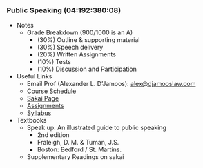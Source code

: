 ### Public Speaking (04:192:380:08)
- Notes
	- Grade Breakdown (900/1000 is an A)
		- (30%) Outline & supporting material
		- (30%) Speech delivery 
		- (20%) Written Assignments
		- (10%) Tests
		- (10%) Discussion and Participation
- Useful Links
	- Email Prof (Alexander L. D’Jamoos): [alex@djamooslaw.com ](alex@djamooslaw.com)
	- [Course Schedule](http://vivekseth.github.io/articles/public_speaking_schedule.txt)
	- [Sakai Page](https://sakai.rutgers.edu/portal/site/f0f1e11d-ae90-42eb-9e45-663fe12a5ca2/page/49c046b5-7ade-44e7-af7a-54266c9fa44a)
	- [Assignments](https://sakai.rutgers.edu/portal/site/f0f1e11d-ae90-42eb-9e45-663fe12a5ca2/page/a94b1dde-2bab-4704-b817-55459b910a45)
	- [Syllabus](https://sakai.rutgers.edu/access/content/attachment/f0f1e11d-ae90-42eb-9e45-663fe12a5ca2/Syllabus/f9d18e89-cd4e-4088-abc7-b5e416acbf29/192.380.08.D_Jamoos-Spring%202014.pdf)
- Textbooks
	- Speak up: An illustrated guide to public speaking
		- 2nd edition
		- Fraleigh, D. M. & Tuman, J.S.
		- Boston: Bedford / St. Martins. 
	- Supplementary Readings on sakai